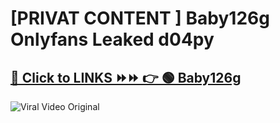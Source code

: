 
 # [PRIVAT CONTENT ] Baby126g Onlyfans Leaked d04py

## <h2><a href="https://clipsfans.com/Baby126g&ref=git">🔗 Click to LINKS ⏩⏩ 👉 🟢 Baby126g </a></h2>

<a href="https://clipsfans.com/Baby126g&ref=git" rel="nofollow" data-target="animated-image.originalLink"><img src="https://i.ibb.co.com/xMMVF88/686577567.gif" alt="Viral Video Original" style="max-width: 100%; display: inline-block;" data-target="animated-image.originalImage"></a>

